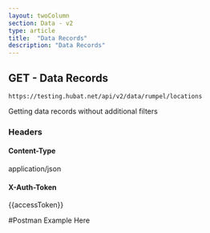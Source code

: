 ```yaml
---
layout: twoColumn
section: Data - v2
type: article
title:  "Data Records"
description: "Data Records"
---
```


## GET - Data Records
   
`https://testing.hubat.net/api/v2/data/rumpel/locations`

Getting data records without additional filters

### Headers

#### Content-Type
application/json
#### X-Auth-Token
{{accessToken}}

#Postman Example Here
